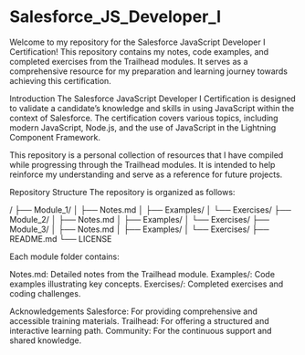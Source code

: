 # Salesforce_JS_Developer_I
Welcome to my repository for the Salesforce JavaScript Developer I Certification! This repository contains my notes, code examples, and completed exercises from the Trailhead modules. It serves as a comprehensive resource for my preparation and learning journey towards achieving this certification.

Introduction
The Salesforce JavaScript Developer I Certification is designed to validate a candidate’s knowledge and skills in using JavaScript within the context of Salesforce. The certification covers various topics, including modern JavaScript, Node.js, and the use of JavaScript in the Lightning Component Framework.

This repository is a personal collection of resources that I have compiled while progressing through the Trailhead modules. It is intended to help reinforce my understanding and serve as a reference for future projects.

Repository Structure
The repository is organized as follows:

/
├── Module_1/
│   ├── Notes.md
│   ├── Examples/
│   └── Exercises/
├── Module_2/
│   ├── Notes.md
│   ├── Examples/
│   └── Exercises/
├── Module_3/
│   ├── Notes.md
│   ├── Examples/
│   └── Exercises/
├── README.md
└── LICENSE


Each module folder contains:

Notes.md: Detailed notes from the Trailhead module.
Examples/: Code examples illustrating key concepts.
Exercises/: Completed exercises and coding challenges.

Acknowledgements
Salesforce: For providing comprehensive and accessible training materials.
Trailhead: For offering a structured and interactive learning path.
Community: For the continuous support and shared knowledge.
